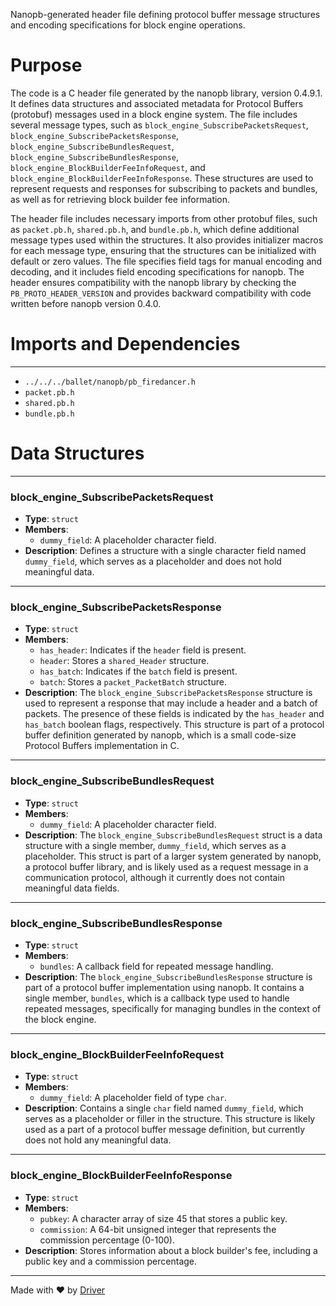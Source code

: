 <!--------------------------------------------------------------------------------->
<!-- IMPORTANT: This file is auto-generated by Driver (https://driver.ai). -------->
<!-- Manual edits may be overwritten on future commits. --------------------------->
<!--------------------------------------------------------------------------------->

Nanopb-generated header file defining protocol buffer message structures and encoding specifications for block engine operations.

# Purpose
The code is a C header file generated by the nanopb library, version 0.4.9.1. It defines data structures and associated metadata for Protocol Buffers (protobuf) messages used in a block engine system. The file includes several message types, such as `block_engine_SubscribePacketsRequest`, `block_engine_SubscribePacketsResponse`, `block_engine_SubscribeBundlesRequest`, `block_engine_SubscribeBundlesResponse`, `block_engine_BlockBuilderFeeInfoRequest`, and `block_engine_BlockBuilderFeeInfoResponse`. These structures are used to represent requests and responses for subscribing to packets and bundles, as well as for retrieving block builder fee information.

The header file includes necessary imports from other protobuf files, such as `packet.pb.h`, `shared.pb.h`, and `bundle.pb.h`, which define additional message types used within the structures. It also provides initializer macros for each message type, ensuring that the structures can be initialized with default or zero values. The file specifies field tags for manual encoding and decoding, and it includes field encoding specifications for nanopb. The header ensures compatibility with the nanopb library by checking the `PB_PROTO_HEADER_VERSION` and provides backward compatibility with code written before nanopb version 0.4.0.
# Imports and Dependencies

---
- `../../../ballet/nanopb/pb_firedancer.h`
- `packet.pb.h`
- `shared.pb.h`
- `bundle.pb.h`


# Data Structures

---
### block\_engine\_SubscribePacketsRequest
- **Type**: ``struct``
- **Members**:
    - `dummy_field`: A placeholder character field.
- **Description**: Defines a structure with a single character field named `dummy_field`, which serves as a placeholder and does not hold meaningful data.


---
### block\_engine\_SubscribePacketsResponse
- **Type**: ``struct``
- **Members**:
    - `has_header`: Indicates if the `header` field is present.
    - `header`: Stores a `shared_Header` structure.
    - `has_batch`: Indicates if the `batch` field is present.
    - `batch`: Stores a `packet_PacketBatch` structure.
- **Description**: The `block_engine_SubscribePacketsResponse` structure is used to represent a response that may include a header and a batch of packets. The presence of these fields is indicated by the `has_header` and `has_batch` boolean flags, respectively. This structure is part of a protocol buffer definition generated by nanopb, which is a small code-size Protocol Buffers implementation in C.


---
### block\_engine\_SubscribeBundlesRequest
- **Type**: ``struct``
- **Members**:
    - `dummy_field`: A placeholder character field.
- **Description**: The `block_engine_SubscribeBundlesRequest` struct is a data structure with a single member, `dummy_field`, which serves as a placeholder. This struct is part of a larger system generated by nanopb, a protocol buffer library, and is likely used as a request message in a communication protocol, although it currently does not contain meaningful data fields.


---
### block\_engine\_SubscribeBundlesResponse
- **Type**: ``struct``
- **Members**:
    - `bundles`: A callback field for repeated message handling.
- **Description**: The `block_engine_SubscribeBundlesResponse` structure is part of a protocol buffer implementation using nanopb. It contains a single member, `bundles`, which is a callback type used to handle repeated messages, specifically for managing bundles in the context of the block engine.


---
### block\_engine\_BlockBuilderFeeInfoRequest
- **Type**: ``struct``
- **Members**:
    - ``dummy_field``: A placeholder field of type `char`.
- **Description**: Contains a single `char` field named `dummy_field`, which serves as a placeholder or filler in the structure. This structure is likely used as a part of a protocol buffer message definition, but currently does not hold any meaningful data.


---
### block\_engine\_BlockBuilderFeeInfoResponse
- **Type**: ``struct``
- **Members**:
    - `pubkey`: A character array of size 45 that stores a public key.
    - `commission`: A 64-bit unsigned integer that represents the commission percentage (0-100).
- **Description**: Stores information about a block builder's fee, including a public key and a commission percentage.



---
Made with ❤️ by [Driver](https://www.driver.ai/)
